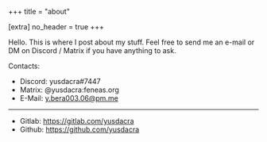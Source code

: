 +++
title = "about"

[extra]
no_header = true
+++

Hello. This is where I post about my stuff.
Feel free to send me an e-mail or DM on Discord / Matrix if you have anything to ask.

Contacts:
- Discord: yusdacra#7447
- Matrix: @yusdacra:feneas.org
- E-Mail: y.bera003.06@pm.me
---
- Gitlab: <https://gitlab.com/yusdacra>
- Github: <https://github.com/yusdacra>
